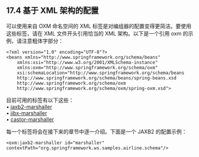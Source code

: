 ## 17.4 基于 XML 架构的配置

可以使用来自 OXM 命名空间的 XML 标签是对编组器的配置变得更简洁。要使用这些标签，请在 XML 文件开头引用恰当的 XML 架构。以下是一个引用 oxm 的示例，请注意粗体字部分：
```
<?xml version="1.0" encoding="UTF-8"?>
<beans xmlns="http://www.springframework.org/schema/beans"
	xmlns:xsi="http://www.w3.org/2001/XMLSchema-instance"
	xmlns:oxm="http://www.springframework.org/schema/oxm" 
	xsi:schemaLocation="http://www.springframework.org/schema/beans 
	http://www.springframework.org/schema/beans/spring-beans.xsd 
	http://www.springframework.org/schema/oxm 
	http://www.springframework.org/schema/oxm/spring-oxm.xsd">
```

目前可用的标签有以下这些：<br>
• [jaxb2-marshaller](http://docs.spring.io/spring/docs/5.0.0.BUILD-SNAPSHOT/spring-framework-reference/htmlsingle/#oxm-jaxb2-xsd)<br>
• [jibx-marshaller](http://docs.spring.io/spring/docs/5.0.0.BUILD-SNAPSHOT/spring-framework-reference/htmlsingle/#oxm-jibx-xsd)<br>
• [castor-marshaller](http://docs.spring.io/spring/docs/5.0.0.BUILD-SNAPSHOT/spring-framework-reference/htmlsingle/#oxm-castor-xsd)<br>

每一个标签将会在接下来的章节中逐一介绍。下面是一个 JAXB2 的配置示例：
```
<oxm:jaxb2-marshaller id="marshaller" contextPath="org.springframework.ws.samples.airline.schema"/>
```